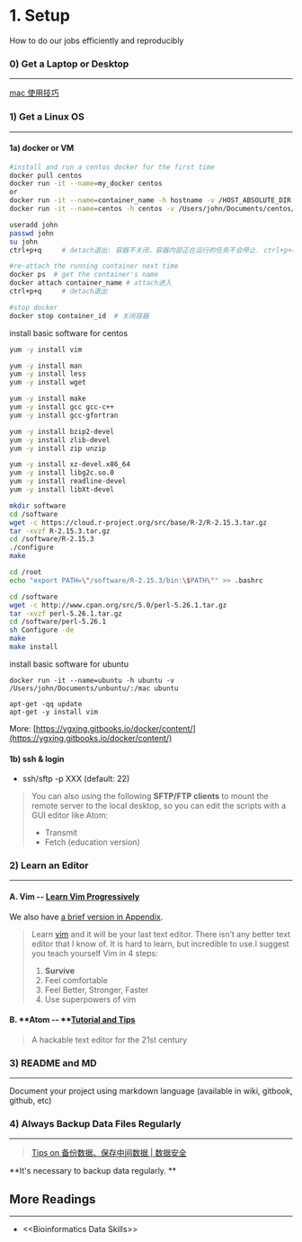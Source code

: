 # 1. Setup

How to do our jobs efficiently and reproducibly

### 0\) Get a Laptop or Desktop

---

[mac 使用技巧](https://www.evernote.com/l/ABIaUQq5Y4ZPv53w8iYevcDzHmCNY3AfIhU)

### 

### 1\) Get a Linux OS

---

#### 1a\) docker or VM

```bash
#install and run a centos docker for the first time
docker pull centos
docker run -it --name=my_docker centos
or
docker run -it --name=container_name -h hostname -v /HOST_ABSOLUTE_DIR:/CONTAINER_ABSOLUTE_DIR image_name:tag
docker run -it --name=centos -h centos -v /Users/john/Documents/centos/:/mac centos

useradd john
passwd john
su john
ctrl+p+q     # detach退出: 容器不关闭，容器内部正在运行的任务不会停止. ctrl+p+q表示按住ctrl不动，先按下p，后按下q

#re-attach the running container next time
docker ps  # get the container's name
docker attach container_name # attach进入
ctrl+p+q     # detach退出

#stop docker
docker stop container_id  # 关闭容器
```

install basic software for centos

```bash
yum -y install vim
```

```bash
yum -y install man
yum -y install less
yum -y install wget

yum -y install make
yum -y install gcc gcc-c++
yum -y install gcc-gfortran

yum -y install bzip2-devel
yum -y install zlib-devel
yum -y install zip unzip

yum -y install xz-devel.x86_64
yum -y install libg2c.so.0
yum -y install readline-devel
yum -y install libXt-devel

mkdir software
cd /software
wget -c https://cloud.r-project.org/src/base/R-2/R-2.15.3.tar.gz
tar -xvzf R-2.15.3.tar.gz
cd /software/R-2.15.3
./configure
make

cd /root
echo "export PATH=\"/software/R-2.15.3/bin:\$PATH\"" >> .bashrc

cd /software
wget -c http://www.cpan.org/src/5.0/perl-5.26.1.tar.gz
tar -xvzf perl-5.26.1.tar.gz
cd /software/perl-5.26.1
sh Configure -de
make
make install
```

install basic software for ubuntu

`docker run -it --name=ubuntu -h ubuntu -v /Users/john/Documents/unbuntu/:/mac ubuntu`

```
apt-get -qq update
apt-get -y install vim
```

More: [https://ygxing.gitbooks.io/docker/content/](https://ygxing.gitbooks.io/docker/content/)

#### 1b\) ssh & login

* ssh/sftp -p XXX \(default: 22\)

> You can also using the following **SFTP/FTP  clients** to mount the remote server to the local desktop, so you can edit the scripts with a GUI editor like Atom:
>
> * Transmit
> * Fetch \(education version\)

### 

### 2\) Learn an Editor

---

#### A. **Vim** -- [Learn Vim Progressively](http://yannesposito.com/Scratch/en/blog/Learn-Vim-Progressively/)

We also have [a brief version in Appendix](/1setup-appendix.md).

> Learn [vim](http://www.vim.org/) and it will be your last text editor. There isn’t any better text editor that I know of. It is hard to learn, but incredible to use.I suggest you teach yourself Vim in 4 steps:
>
> 1. **Survive**
> 2. Feel comfortable
> 3. Feel Better, Stronger, Faster
> 4. Use superpowers of vim

#### B. **Atom -- **[Tutorial and Tips ](https://www.evernote.com/l/ABJeb9FdBc1BC6AZSgWh4Ujc_StdcFYl-kw)

> A hackable text editor for the 21st century

### 

### 3\) README and MD

---

Document your project using markdown language \(available in wiki, gitbook, github, etc\)

### 

### 4\)  Always Backup Data Files Regularly

---

> [Tips on 备份数据、保存中间数据 \| 数据安全](https://www.evernote.com/l/ABLaXPPQIg1FM5Kgl1AoLqLj67CR1Cv44ws)

**It's necessary to backup data regularly. **

## 

## More Readings

---

* &lt;&lt;Bioinformatics Data Skills&gt;&gt;



